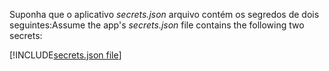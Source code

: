 <span data-ttu-id="523cc-101">Suponha que o aplicativo *secrets.json* arquivo contém os segredos de dois seguintes:</span><span class="sxs-lookup"><span data-stu-id="523cc-101">Assume the app's *secrets.json* file contains the following two secrets:</span></span>

[!INCLUDE[secrets.json file](secrets-json-file.md)]